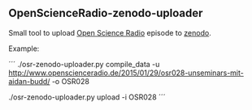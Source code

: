 ## OpenScienceRadio-zenodo-uploader

Small tool to upload [Open Science Radio](http://openscienceradio.de)
episode to [zenodo](https://zenodo.org).


Example:

´´´
./osr-zenodo-uploader.py compile_data -u http://www.openscienceradio.de/2015/01/29/osr028-unseminars-mit-aidan-budd/ -o OSR028

./osr-zenodo-uploader.py upload -i OSR028
´´´
